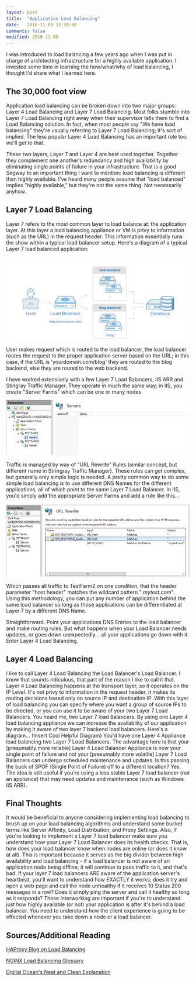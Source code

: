 ```yaml
---
layout: post
title:  "Application Load Balancing"
date:   2016-11-09 13:39:00
comments: false
modified: 2016-11-09
---
```


I was introduced to load balancing a few years ago when I was put in charge of architecting infrastructure for a highly available application. I invested some time in learning the how/what/why of load balancing, I thought I'd share what I learned here. 

##	The 30,000 foot view
Application load balancing can be broken down into two major groups: Layer 4 Load Balancing and Layer 7 Load Balancing. Most folks stumble into Layer 7 Load Balancing right away when their supervisor tells them to find a Load Balancing solution. In fact, when most people say "We have load balancing" they're usually referring to Layer 7 Load Balancing; It's sort of implied. The less popular Layer 4 Load Balancing has an important role too; we'll get to that. 

These two layers, Layer 7 and Layer 4 are best used together. Together they complement one another’s redundancy and high availability by eliminating single points of failure in your infrastructure. That is a good Segway to an important thing I want to mention: load balancing is different than highly available. I've heard many people assume that "load balanced" implies "highly available," but they're not the same thing. Not necessarily anyhow. 

## Layer 7 Load Balancing
Layer 7 refers to the most common layer to load balance at: the application layer. At this layer a load balancing appliance or VM is privy to information (such as the URL) in the request header. This information essentially runs the show within a typical load balancer setup. Here's a diagram of a typical Layer 7 load balanced application:

![Layer7LoadBalancedApplication](/images/layer7loadbalancing.png)

User makes request which is routed to the load balancer, the load balancer routes the request to the proper application server based on the URL; in this case, if the URL is 'yourdomain.com/blog' they are routed to the blog backend, else they are routed to the web backend. 

I have worked extensively with a few Layer 7 Load Balancers, IIS ARR and Stingray Traffic Manager. They operate in much the same way; in IIS, you create "Server Farms" which can be one or many nodes

![IISServerFarms](/images/IISServerFarms.PNG)

Traffic is managed by way of "URL Rewrite" Rules (similar concept, but different name in Stringray Traffic Manager). These rules can get complex, but generally only simple logic is needed. A pretty common way to do some simple load balancing is to use different DNS Names for the different applications, all of which point to the same Layer 7 Load Balancer. In IIS, you'd simply add the appropriate Server Farms and add a rule like this... 

![IISRoutingRules](/images/IISRoutingRules.PNG)

Which passes all traffic to TestFarm2 on one condition, that the header parameter "host header" matches the wildcard pattern "*.mytest.com*". Using this methodology, you can put any number of application behind the same load balancer so long as those applications can be differentiated at Layer 7 by a different DNS Name. 

Straightforward. Point your applications DNS Entries to the load balancer and make routing rules. But what happens when your Load Balancer needs updates, or goes down unexpectedly... all your applications go down with it. Enter Layer 4 Load Balancing.

## Layer 4 Load Balancing
I like to call Layer 4 Load Balancing the Load Balancer's Load Balancer. I know that sounds ridiculous, that part of the reason I like to call it that. Layer 4 Load Balancing happens at the transport layer, so it operates on the IP Level. It's not privy to information in the request header, it makes its routing decisions based only on source IP and destination IP. With this layer of load balancing you can specify where you want a group of source IPs to be directed, or you can use it to be aware of your two Layer 7 Load Balancers. You heard me, two Layer 7 load Balancers. By using one Layer 4 load balancing appliance we can increase the availability of our application by making it aware of two layer 7 backend load balancers. Here's a diagram... 
(Insert Cool Helpful Diagram)
You'd have one Layer 4 Appliance load balancing two Layer 7 Load Balancers. The advantage here is that your [presumably more reliable] Layer 4 Load Balancer Appliance is now your single point of failure and not your [presumably more volatile] Layer 7 Load Balancers can undergo scheduled maintenance and updates. Is this passing the buck of SPOF (Single Point of Failure) off to a different location? Yes. The idea is still useful if you're using a less stable Layer 7 load balancer (not an appliance) that may need updates and maintenance (such as Windows IIS ARR). 

## Final Thoughts 
It would be beneficial to anyone considering implementing load balancing to brush up on your load balancing algorithms and understand some bucket terms like Server Affinity, Load Distribution, and Proxy Settings. Also, if you're looking to implement a Layer 7 load balancer make sure you understand how your Layer 7 Load Balancer does its health checks. That is, how does your load balancer know when nodes are online (or does it know at all). This is important because it serves as the big divider between high availability and load balancing - if a load balancer is not aware of an application node being offline, it will continue to pass traffic to it, and that's bad. If your layer 7 load balancers ARE aware of the application server's heartbeat, you'll want to understand how EXACTLY it works; does it try and open a web page and call the node unhealthy if it receives 10 Status 200 messages in a row? Does it simply ping the server and call it healthy so long as it responds? These interworking are important if you're to understand just how highly available (or not) your application is after it's behind a load balancer. You need to understand how the client experience is going to be effected whenever you take down a node or a load balancer. 

## Sources/Additional Reading
[HAProxy Blog on Load Balancing](http://blog.haproxy.com/loadbalancing-faq/)

[NGINX Load Balancing Glossary](https://www.nginx.com/resources/glossary/layer-4-load-balancing/)

[Digital Ocean's Neat and Clean Explanation](https://www.digitalocean.com/community/tutorials/an-introduction-to-haproxy-and-load-balancing-concepts)


